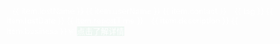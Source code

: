 <a-carousel autoplay effect="fade" :after-change="onChange" style="padding-left: 20%;padding-right: 20%;padding-top: 20px;border-radius: 1.625rem" id="carousel" >
    <div v-for="item in urgentList" style="color: white;">
      <a-descriptions title="物品信息" style="padding-top: 40px;" size="default">
        <a-descriptions-item label="失物名称" style="padding-left: 10px;">{{ item.lostName }}</a-descriptions-item>
        <a-descriptions-item label="失主名称">{{ item.userName }}</a-descriptions-item>
        <a-descriptions-item label="失主联系方式">{{ item.contact }}</a-descriptions-item>
        <a-descriptions-item label="失物类型" style="padding-left: 10px">
          <a-tag :color="DEFAULT_TAG_COLOR_ARRAY[index % DEFAULT_TAG_COLOR_ARRAY.length]"
                 v-for="(tag, index) in item.lostType">
            {{ tag }}
          </a-tag>
        </a-descriptions-item>
        <a-descriptions-item label="丢失时间">{{ item.lostDate }}</a-descriptions-item>
        <a-descriptions-item label="报失时间时间">{{ item.reportTime }}</a-descriptions-item>
        <a-descriptions-item label="物品描述" style="padding-left: 10px">{{ item.description }}</a-descriptions-item>
        <a-descriptions-item label="报酬">{{ item.business }}￥</a-descriptions-item>
      </a-descriptions>
      <a-button style="background-color: #eef7f2">点击了解详情</a-button>
    </div>

  </a-carousel>